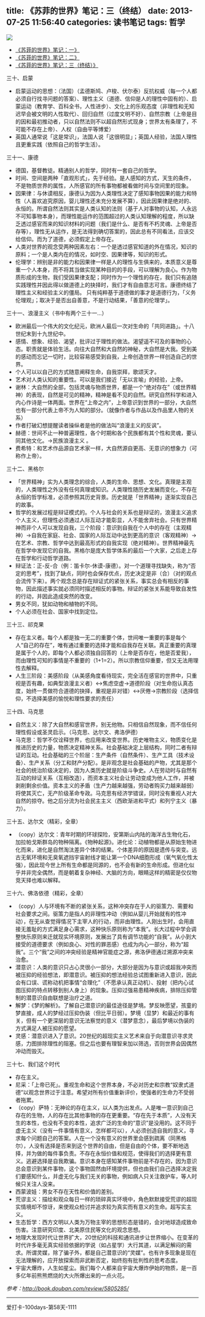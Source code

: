 title: 《苏菲的世界》笔记：三（终结）
date: 2013-07-25 11:56:40
categories: 读书笔记
tags: 哲学
---
![](http://whitenaos.files.wordpress.com/2010/10/r1075510.jpg)

<!--more-->

* [《苏菲的世界》笔记：一》](http://zipperary.com/2013/07/23/su-fei-de-shi-jie-bi-ji-yi/)
* [《苏菲的世界》笔记：二》](http://zipperary.com/2013/07/24/su-fei-de-shi-jie-bi-ji-er/)
* [《苏菲的世界》笔记：三（终结）》](http://zipperary.com/2013/07/25/su-fei-de-shi-jie-bi-ji-san/)


三十、启蒙

- 启蒙运动的思想：（法国）（孟德斯鸠、卢梭、伏尔泰）反抗权威（每一个人都必须自行找寻问题的答案）、理性主义（道德、信仰是人的理性中固有的）、启蒙运动（教育学、百科全书，人性进步）、文化上的乐观态度（非理性和无知迟早会被文明的人性取代）、回归自然（过度文明不好）、自然宗教（上帝是目的因和最初推动者，只以自然法则不以超自然形式现身；世界太有条理了，不可能不存在上帝）、人权（自由平等博爱） 
- 英国人通常说「这是常识」，法国人说「这很明显」；英国人经验，法国人理性且更重实践（依照自己的哲学生活）。

三十一、康德

- 德国，基督教徒。精通别人的哲学，同时有一套自己的哲学。
- 时间、空间是两种「直观形式」，先于经验。是人感知的方式，天生的条件，不是物质世界的属性，人所感官的所有事物都被看做时间与空间里的现象。 
- 因果律：与休谟相反，康德认为因为人类理性决定了感知事物因果的能力和特性（人喜欢追究原因，婴儿理性还未充分发展不算），因此因果律是绝对的、永恒的。所谓自然法则其实是人类认知的法则（基于人对事物的认知，人永远不可知事物本身），而理性能运作的范围超过的人类认知理解的程度，所以缺乏透过感官而来的知识材料的问题（我们是什么、是否有不朽灵魂、上帝是否存等），理性无从运作，是无法得到确切答案的，因此总有不同看法，应该交给信仰。而为了道德，必须假定上帝存在。 
- 人类对世界的观念受两种因素左右：一个是透过感官知道的外在情况，知识的原料；一个是人类内在的情况，如时空、因果律等，知识的形式。
- 伦理学：辨别是非的能力和因果律一样是人的理性与生俱来的，本质意义是尊重一个人本身，而不将其当做实现某种目的的手段，可以理解为良心。作为物质形成的生物，我们受因果律支配；同时作为一个理性的存在，我们只有追随实践理性并因此得以做道德上的抉择时，我们才有自由意志可言。康德终结了理性主义和经验主义的僵局。 只有纯粹基于道德做的事才是道德行为，「义务伦理观」；取决于是否出自善意，不是行动结果，「善意的伦理学」。

三十一、浪漫主义（书中有两个三十一...）

- 欧洲最后一个伟大的文化纪元，欧洲人最后一次对生命的「共同进路」。十八世纪末到十九世纪中。
- 感情、想象、经验、渴望，批评过于理性的做法。渴望遥不可及的事物的心态。职责就是体验生活。向往大自然和大自然的神秘，大自然是大我。受到美的感动而忘记一切时，比较容易感受到自我，上帝创造世界一样创造自己的世界。
- 个人可以以自己的方式随意阐释生命，自我崇拜，歌颂天才。
- 艺术对人类认知的重要性。可以是我们接近「无以言喻」的经验，上帝。
- 谢林：大自然的全部，包括灵魂与物质世界，都是一个“绝对存在”（或世界精神）的表现，自然是可见的精神，精神是看不见的自然。研究自然科学和进入内心作诗是一体两面。世界在“上帝之内”，上帝意识到世界的一部分，大自然也有一部分代表上帝不为人知的部分。（就像作者与作品以及作品里人物的关系） 
- 作者打破幻想提醒读者操纵者是他的做法叫“浪漫主义的反讽”。
- 赫德：世间不止一种普遍理性，各个时期和各个民族都有其个性和灵魂，要认同其他文化。->民族浪漫主义 。
- 费希特：和艺术作品源自艺术家一样，大自然源自更高、无意识的想象力（可称作上帝）。 

三十二、黑格尔

- 「世界精神」实为人类理念的综合，人类的生命、思想、文化。真理是主观的，人类理性之外没有任何真理或知识。人类理性随历史发展而变化，不存在永恒的哲学标准，必须参照其历史背景。历史就是「世界精神」逐渐实现自己的故事。
- 哲学的发展过程是辩证模式的。个人与社会的关系也是辩证的，浪漫主义追求个人主义，但理性必须通过人际互动才能彰显，人不能舍弃社会。只有世界精神而非个人可以发现自我，三个阶段：意识到自我在个人中的存在（主观精神）->自我在家庭、社会、国家的人际互动中达到更高的意识（客观精神）->在艺术、宗教、哲学中达到最高形式的自我实现（绝对精神）。世界精神最先在哲学中发现它的自我。黑格尔是庞大哲学体系的最后一个大家，之后走上存在哲学和行动哲学道路。 
- 辩证法：正-反-合（例：笛卡尔-休谟-康德）。对一个道理寻找缺失，称为“否定的思考”，找到了缺点，同时也会保存优点，历史决定是非（合）（对的观点会流传下来）。两个观念总是存在辩证式的紧张关系，事实总会有相反的事物，因此描述事实就必须同时描述相反的事物。辩证的紧张关系能导致自发性的行动，并因此造成突然的改变。 
- 男女不同，犹如动物和植物的不同。
- 个人必须在社会、国家中找到定位。

三十三、祁克果

- 存在主义者。每个人都是独一无二的重要个体，世间唯一重要的事是每个人“自己的存在”，唯有通过重要的选择才能和自我存在关联。真正重要的真理是属于个人的，即每个人都必须独自回答的（上帝是否存在，他是否爱我），而由理性可知的事情是不重要的（1+1=2）。所以宗教信仰重要，但又无法用理性去解释。 
- 人生三阶段：美感阶段（从美感角度看待现实，完全活在感官的世界中，只重视是否有趣，如典型浪漫主义者）<->焦虑空虚->道德阶段（对生命抱认真态度，始终一贯做符合道德的抉择，重视是非对错）<->厌倦->宗教阶段（选择信仰，不选择美感的愉悦和理性要求的责任） 

三十四、马克思

- 自然主义：除了大自然和感官世界，别无他物。只相信自然现象，而不信任何理性假设或圣灵启示。（马克思、达尔文、弗洛伊德）
- 马克思：哲学不仅诠释世界，也应用来改变世界。历史唯物主义，物质变化是推进历史的力量，物质决定精神关系。社会基础决定上层结构，同时二者有辩证的互动。社会基础的三个阶层：生产条件（自然条件）、生产工具（技术设备）、生产关系（分工和财产分配）。是非观念是社会基础的产物，尤其是那个社会的统治阶级决定的，因为人类历史就是阶级斗争史。人在劳动时与自然有互动的辩证关系（互相改造），而资本主义社会让劳动变成为他人工作，并被剥削剩余价值。资本主义的矛盾（生产力越来越强，劳动者购买力越来越弱）将使其灭亡，无产阶级革命专政。马克思有经济学错误，同时没有重视人对大自然的掠夺。他之后分流为社会民主主义（西欧渐进和平式）和列宁主义（暴力）。 

三十五、达尔文（精彩，全章） 

- （copy）达尔文：青年时期的环球探险，安第斯山内陆的海洋古生物化石，加拉帕戈斯群岛的物种隔离。《物种起源》。进化论：动植物都是从原始生物进化而来，进化是自然淘汰差异个体的结果。个体差异的原因是遗传与突变。远古无氧环境和无臭氧遮挡宇宙射线才能让第一个DNA细胞形成（氧气氧化性太强），因此现今世上所有生命都是同源的，也不会有新的生命形成。但进化似乎并非完全偶然，而是朝着复杂神经、大脑的方向，眼睛这样的精密是仅仅物竞天择也难以解释。 

三十六、佛洛依德（精彩，全章）

- （copy）人与环境有不断的紧张关系，这种冲突存在于人的驱策力、需要和社会要求之间。驱策力是指人的非理性冲动（例如从婴儿开始就有的性冲动），在无从查觉得情况下主宰人的行动，而非由理性。人刚出生时，会用直接无羞耻的方式满足身心需求，这种快乐原则称为“本我”。长大过程中学会调整快乐原则来迁就现实环境原则，发展出了具有调节功能的“自我”。从小到大接受的道德要求（例如良心、对性的罪恶感）也成为内心一部分，称为“超我”。三个“我”之间的冲突经验是精神官能症之源，弗洛伊德通过溯源冲突来治愈。
- 潜意识：人类的意识只占心灵很小一部分，大部分是因为与意识或超我冲突而被压抑的经验想法，即潜意识。被压抑的想法经验总试图重新进入意识，因此会有口误、谎称动机把事情“合理化”（不愿承认真正动机）、投射（把内心试图压抑的特点转移到别人身上）的现象。压抑过强易患精神疾病，排除压抑管制的潜意识自由联想是治疗之道。 
- 解梦：《梦的解析》。了解自己潜意识的最佳途径是梦境。梦反映愿望，孩童的梦直接，成人的梦经过压抑伪装（但比平日弱）。梦境（显梦）和最近的事有关，但有一个更深层的意识无法察觉的意义（潜梦意念），最后梦境以伪装的方式满足人被压抑的愿望。 
- 灵感：潜意识进入了意识。20世纪的超现实主义艺术来自于向潜意识寻求灵感，力图排除理性的阻塞。但之后也要有理智来加以筛选，否则世界会因偶然冲动而毁灭。 

三十七、我们这个时代

- 存在主义。
- 尼采：「上帝已死」。重视生命和这个世界本身，不必对历史和宗教“奴隶式道德”以观念世界过于注意。希望对所有价值重新评价，使强者的生命力不受弱者拖累。 
- （copy）萨特：无神论的存在主义，以人类为出发点。人是唯一意识到自己存在的生物，人的存在比其他事物的存在更重要。“存在先于本质”，人没有天生的本性，也没有不变的本性，追求广泛的生命的“意识”是没用的。这不同于虚无主义（没有一件事情有意义，怎样都可以），人必须创造自我的意义，寻求每个问题自己的答案。人在一个没有意义的世界里会感到疏离（同黑格尔），人没有选择是否来到这个世界的自由，但是自由的个体，要不断地选择，并为做的每件事负责。不存在永恒价值和规范，使得我们的选择更有意义。逃避选择是自我欺骗。意识本身在感知某件事物前是不存在的，因为意识总会意识到某件事物，这个事物固然由环境提供，但也由我们自己选择决定我们要感知什么，并虚无化与我们无关的事物，例如病人只关注救护车，等人时候只关注人没来。 
- 西蒙波娃：男女不存在天性和价值的差别。
- 荒谬主义：描绘和观众每日一样的琐碎真实环境中，角色默默接受荒谬的超现实情境却不惊讶，来使观众检讨并追求较为真实而有意义的生命。超写实主义。
- 生态哲学：西方文明以人类为万物主宰的思想形态是错的，会对地球造成致命伤害。注意研究印度、北美原住民等文化的观念思想。
- 地理大发现时代让世界扩大，20世纪的科技和通讯进步让世界缩小。在变革的时代许多毫无真实经验依据的学说（如占星学）大行其道，以满足解闷的需求。所谓灵媒，除了骗子外，都是自己潜意识的“灵媒”。也有许多现象是现在无法理解的，应开放探索而非武断否定，始终抱有批判性的思考态度。 
- 宇宙大爆炸，人生如星尘。我们每个人都来自宇宙大爆炸伊始的物质，是一百多亿年前熊熊燃烧的大火所爆出来的一点火花。

*参考：<http://book.douban.com/review/5805285/>*

---
爱打卡-100days-第58天-1111
